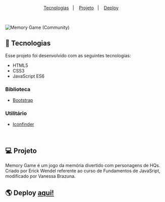 <p align="center">
  <a href="#--tecnologias">Tecnologias</a>&nbsp;&nbsp;&nbsp;|&nbsp;&nbsp;&nbsp;
  <a href="#--projeto">Projeto</a>&nbsp;&nbsp;&nbsp;|&nbsp;&nbsp;&nbsp;
  <a href="#--deploy">Deploy</a>&nbsp;&nbsp;&nbsp;&nbsp;&nbsp;&nbsp;
</p>

<br>

![Memory Game (Community)](https://imgur.com/FueJmWS.png)

## 🚀  Tecnologias

Esse projeto foi desenvolvido com as seguintes tecnologias:

- HTML5
- CSS3
- JavaScript ES6


### Biblioteca

- [Bootstrap](https://getbootstrap.com/)


### Utilitário

- [Iconfinder](https://www.iconfinder.com/)

<br>

## 💻  Projeto

Memory Game é um jogo da memória divertido com personagens de HQs. Criado por Erick Wendel referente ao curso de Fundamentos de JavaSript, modificado por Vanessa Brazuna.

## 🌎  Deploy  <a href="#" target="_blank">aqui!</a>
